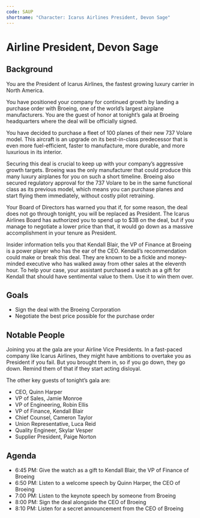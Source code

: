 ```yaml
---
code: SAUP
shortname: "Character: Icarus Airlines President, Devon Sage"
---
```


# Airline President, Devon Sage

## Background

You are the President of Icarus Airlines, the fastest growing luxury carrier in North America.

You have positioned your company for continued growth by landing a purchase order with Broeing, one of the world’s largest airplane manufacturers. You are the guest of honor at tonight’s gala at Broeing headquarters where the deal will be officially signed.

You have decided to purchase a fleet of 100 planes of their new 737 Volare model. This aircraft is an upgrade on its best-in-class predecessor that is even more fuel-efficient, faster to manufacture, more durable, and more luxurious in its interior.

Securing this deal is crucial to keep up with your company’s aggressive growth targets. Broeing was the only manufacturer that could produce this many luxury airplanes for you on such a short timeline. Broeing also secured regulatory approval for the 737 Volare to be in the same functional class as its previous model, which means you can purchase planes and start flying them immediately, without costly pilot retraining.

Your Board of Directors has warned you that if, for some reason, the deal does not go through tonight, you will be replaced as President. The Icarus Airlines Board has authorized you to spend up to $3B on the deal, but if you manage to negotiate a lower price than that, it would go down as a massive accomplishment in your tenure as President.

Insider information tells you that Kendall Blair, the VP of Finance at Broeing is a power player who has the ear of the CEO. Kendall’s recommendation could make or break this deal. They are known to be a fickle and money-minded executive who has walked away from other sales at the eleventh hour. To help your case, your assistant purchased a watch as a gift for Kendall that should have sentimental value to them. Use it to win them over.

## Goals

- Sign the deal with the Broeing Corporation
- Negotiate the best price possible for the purchase order

## Notable People

Joining you at the gala are your Airline Vice Presidents. In a fast-paced company like Icarus Airlines, they might have ambitions to overtake you as President if you fail. But you brought them in, so if you go down, they go down. Remind them of that if they start acting disloyal.

The other key guests of tonight’s gala are:

- CEO, Quinn Harper
- VP of Sales, Jamie Monroe
- VP of Engineering, Robin Ellis
- VP of Finance, Kendall Blair
- Chief Counsel, Cameron Taylor
- Union Representative, Luca Reid
- Quality Engineer, Skylar Vesper
- Supplier President, Paige Norton

## Agenda

- 6:45 PM: Give the watch as a gift to Kendall Blair, the VP of Finance of Broeing
- 6:50 PM: Listen to a welcome speech by Quinn Harper, the CEO of Broeing
- 7:00 PM: Listen to the keynote speech by someone from Broeing
- 8:00 PM: Sign the deal alongside the CEO of Broeing
- 8:10 PM: Listen for a secret announcement from the CEO of Broeing
